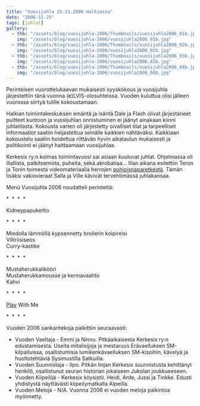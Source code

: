 ```yaml
---
title: "Vuosijuhla 25.11.2006 Halkiassa"
date: "2006-11-25"
tags: [juhlat]
gallery:
  - thb: "/assets/blog/vuosijuhla-2006/Thumbnails/vuosijuhla2006_01b.jpg"
    img: "/assets/blog/vuosijuhla-2006/vuosijuhla2006_01b.jpg"
  - thb: "/assets/blog/vuosijuhla-2006/Thumbnails/vuosijuhla2006_02b.jpg"
    img: "/assets/blog/vuosijuhla-2006/vuosijuhla2006_02b.jpg"
  - thb: "/assets/blog/vuosijuhla-2006/Thumbnails/vuosijuhla2006_03b.jpg"
    img: "/assets/blog/vuosijuhla-2006/vuosijuhla2006_03b.jpg"
  - thb: "/assets/blog/vuosijuhla-2006/Thumbnails/vuosijuhla2006_04b.jpg"
    img: "/assets/blog/vuosijuhla-2006/vuosijuhla2006_04b.jpg"
---
```


Perinteisen vuorottelukaavan mukaisesti syyskokous ja vuosijuhla
järjestettiin tänä vuonna (e)LVIS-olosuhteissa. Vuoden kuluttua olisi
jälleen vuorossa siirtyä tulille kokoustamaan.

Halkian toimintakeskuksen emäntä ja isäntä Dale ja Flash olivat
järjestäneet puitteet kuntoon ja vuosijuhlan onnistuminen ei jäänyt
ainakaan kiinni juhlatilasta. Kokousta varten oli järjestetty oivalliset
tilat ja tarpeelliset informaatiot saatiin heijastettua seinälle
kaikkien nähtäväksi. Kaikkiaan kokoustelu saatiin hoidettua riittävän
hyvin aikataulun mukaisesti ja politikointi ei jäänyt haittaamaan
vuosijuhlaa.

Kerkesix ry:n kolmas toimintavuosi sai asiaan kuuluvat juhlat.
Ohjelmassa oli illallista, palkitsemista, puheita, sekä akrobatiaa...
Illan aikana esitettiin Teron ja Tonin toimesta videomateriaalia
herrojen [pohjoisnaparetkestä](http://www.pohjoisnapa.fi/). Tämän
lisäksi vakiovieraat Salla ja Ville kävivät tervehtimässä juhlakansaa.

Menú Vuosijuhla 2006 noudatteli perinteitä:

\*  \*  \*  \*

Kidneypapukeitto

\*  \*  \*  \*

Miedolla lämmöllä kypsennetty broilerin koipireisi\
Villiriisiseos\
Curry-kastike

\*  \*  \*  \*

Mustaherukkalikööri\
Mustaherukkamousse ja kermavaahto\
Kahvi

\*  \*  \*  \*

[Play](http://www.valio.fi/channels/www/etusivu/tuotteet/tuoteryhmat/7_02028251180_0_1/1771_1094363140_02028251180_3/4844/TULOSTUS.html)
With Me

\*  \*  \*  \*

Vuoden 2006 sankaritekoja palkittiin seuraavasti:

- Vuoden Vaeltaja - Emmi ja Ninnu. Pitkäaikaisesta Kerkesix ry:n
  edustamisesta. Useita mitalisijoja ja mestaruus Erävaelluksen
  SM-kilpailuissa, osallistumisia lumikenkävaelluksen SM-kisoihin,
  kävelyä ja huoltotehtäviä Sysimustilla Satkuilla.
- Vuoden Suunnistaja - Ilpo. Pitkän linjan Kerkesix suunnistusta
  kehittänyt henkilö, osallistunut seuran historian jokaiseen Jukolan
  joukkueeseen.
- Vuoden Kiipeilijä - Kerkesix köysistö. Heidi, Arde, Jussi ja Tinkke.
  Edusti yhdistystä näyttävästi kiipeilymatkalla Alpeilla.
- Vuoden Meloja - N/A. Vuonna 2006 ei vuoden meloja palkintoa
  myönnetty.
